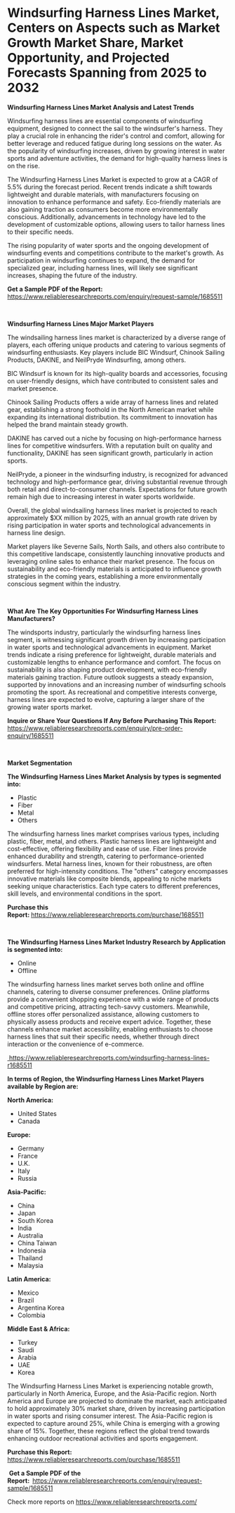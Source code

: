 <p><h1>Windsurfing Harness Lines Market, Centers on Aspects such as Market Growth Market Share, Market Opportunity, and Projected Forecasts Spanning from 2025 to 2032</h1></p><p><strong>Windsurfing Harness Lines Market Analysis and Latest Trends</strong></p>
<p><p>Windsurfing harness lines are essential components of windsurfing equipment, designed to connect the sail to the windsurfer's harness. They play a crucial role in enhancing the rider's control and comfort, allowing for better leverage and reduced fatigue during long sessions on the water. As the popularity of windsurfing increases, driven by growing interest in water sports and adventure activities, the demand for high-quality harness lines is on the rise.</p><p>The Windsurfing Harness Lines Market is expected to grow at a CAGR of 5.5% during the forecast period. Recent trends indicate a shift towards lightweight and durable materials, with manufacturers focusing on innovation to enhance performance and safety. Eco-friendly materials are also gaining traction as consumers become more environmentally conscious. Additionally, advancements in technology have led to the development of customizable options, allowing users to tailor harness lines to their specific needs.</p><p>The rising popularity of water sports and the ongoing development of windsurfing events and competitions contribute to the market's growth. As participation in windsurfing continues to expand, the demand for specialized gear, including harness lines, will likely see significant increases, shaping the future of the industry.</p></p>
<p><strong>Get a Sample PDF of the Report:&nbsp;</strong> <a href="https://www.reliableresearchreports.com/enquiry/request-sample/1685511?utm_campaign=2333&utm_medium=2&utm_source=Github&utm_content=ia&utm_term=07022025&utm_id=windsurfing-harness-lines">https://www.reliableresearchreports.com/enquiry/request-sample/1685511</a></p>
<p>&nbsp;</p>
<p><strong>Windsurfing Harness Lines Major Market Players</strong></p>
<p><p>The windsailing harness lines market is characterized by a diverse range of players, each offering unique products and catering to various segments of windsurfing enthusiasts. Key players include BIC Windsurf, Chinook Sailing Products, DAKINE, and NeilPryde Windsurfing, among others. </p><p>BIC Windsurf is known for its high-quality boards and accessories, focusing on user-friendly designs, which have contributed to consistent sales and market presence. </p><p>Chinook Sailing Products offers a wide array of harness lines and related gear, establishing a strong foothold in the North American market while expanding its international distribution. Its commitment to innovation has helped the brand maintain steady growth.</p><p>DAKINE has carved out a niche by focusing on high-performance harness lines for competitive windsurfers. With a reputation built on quality and functionality, DAKINE has seen significant growth, particularly in action sports.</p><p>NeilPryde, a pioneer in the windsurfing industry, is recognized for advanced technology and high-performance gear, driving substantial revenue through both retail and direct-to-consumer channels. Expectations for future growth remain high due to increasing interest in water sports worldwide.</p><p>Overall, the global windsailing harness lines market is projected to reach approximately $XX million by 2025, with an annual growth rate driven by rising participation in water sports and technological advancements in harness line design. </p><p>Market players like Severne Sails, North Sails, and others also contribute to this competitive landscape, consistently launching innovative products and leveraging online sales to enhance their market presence. The focus on sustainability and eco-friendly materials is anticipated to influence growth strategies in the coming years, establishing a more environmentally conscious segment within the industry.</p></p>
<p>&nbsp;</p>
<p><strong>What Are The Key Opportunities For Windsurfing Harness Lines Manufacturers?</strong></p>
<p><p>The windsports industry, particularly the windsurfing harness lines segment, is witnessing significant growth driven by increasing participation in water sports and technological advancements in equipment. Market trends indicate a rising preference for lightweight, durable materials and customizable lengths to enhance performance and comfort. The focus on sustainability is also shaping product development, with eco-friendly materials gaining traction. Future outlook suggests a steady expansion, supported by innovations and an increasing number of windsurfing schools promoting the sport. As recreational and competitive interests converge, harness lines are expected to evolve, capturing a larger share of the growing water sports market.</p></p>
<p><strong>Inquire or Share Your Questions If Any Before Purchasing This Report:</strong> <a href="https://www.reliableresearchreports.com/enquiry/pre-order-enquiry/1685511?utm_campaign=2333&utm_medium=2&utm_source=Github&utm_content=ia&utm_term=07022025&utm_id=windsurfing-harness-lines">https://www.reliableresearchreports.com/enquiry/pre-order-enquiry/1685511</a></p>
<p>&nbsp;</p>
<p><strong>Market Segmentation</strong></p>
<p><strong>The Windsurfing Harness Lines Market Analysis by types is segmented into:</strong></p>
<p><ul><li>Plastic</li><li>Fiber</li><li>Metal</li><li>Others</li></ul></p>
<p><p>The windsurfing harness lines market comprises various types, including plastic, fiber, metal, and others. Plastic harness lines are lightweight and cost-effective, offering flexibility and ease of use. Fiber lines provide enhanced durability and strength, catering to performance-oriented windsurfers. Metal harness lines, known for their robustness, are often preferred for high-intensity conditions. The "others" category encompasses innovative materials like composite blends, appealing to niche markets seeking unique characteristics. Each type caters to different preferences, skill levels, and environmental conditions in the sport.</p></p>
<p><strong>Purchase this Report:&nbsp;</strong><a href="https://www.reliableresearchreports.com/purchase/1685511?utm_campaign=2333&utm_medium=2&utm_source=Github&utm_content=ia&utm_term=07022025&utm_id=windsurfing-harness-lines">https://www.reliableresearchreports.com/purchase/1685511</a></p>
<p>&nbsp;</p>
<p><strong>The Windsurfing Harness Lines Market Industry Research by Application is segmented into:</strong></p>
<p><ul><li>Online</li><li>Offline</li></ul></p>
<p><p>The windsurfing harness lines market serves both online and offline channels, catering to diverse consumer preferences. Online platforms provide a convenient shopping experience with a wide range of products and competitive pricing, attracting tech-savvy customers. Meanwhile, offline stores offer personalized assistance, allowing customers to physically assess products and receive expert advice. Together, these channels enhance market accessibility, enabling enthusiasts to choose harness lines that suit their specific needs, whether through direct interaction or the convenience of e-commerce.</p></p>
<p><a href="https://www.reliableresearchreports.com/windsurfing-harness-lines-r1685511?utm_campaign=2333&utm_medium=2&utm_source=Github&utm_content=ia&utm_term=07022025&utm_id=windsurfing-harness-lines">&nbsp;https://www.reliableresearchreports.com/windsurfing-harness-lines-r1685511</a></p>
<p><strong>In terms of Region, the Windsurfing Harness Lines Market Players available by Region are:</strong></p>
<p>
    <p> <strong> North America: </strong>
        <ul>
            <li>United States</li>
            <li>Canada</li>
        </ul>
        </p> 
    <p> <strong> Europe: </strong>
        <ul>
            <li>Germany</li>
            <li>France</li>
            <li>U.K.</li>
            <li>Italy</li>
            <li>Russia</li>
        </ul>
        </p> 
    <p> <strong> Asia-Pacific: </strong>
        <ul>
            <li>China</li>
            <li>Japan</li>
            <li>South Korea</li>
            <li>India</li>
            <li>Australia</li>
            <li>China Taiwan</li>
            <li>Indonesia</li>
            <li>Thailand</li>
            <li>Malaysia</li>
        </ul>
        </p> 
    <p> <strong> Latin America: </strong>
        <ul>
            <li>Mexico</li>
            <li>Brazil</li>
            <li>Argentina Korea</li>
            <li>Colombia</li>
        </ul>
        </p> 
    <p> <strong> Middle East & Africa: </strong>
        <ul>
            <li>Turkey</li>
            <li>Saudi</li>
            <li>Arabia</li>
            <li>UAE</li>
            <li>Korea</li>
        </ul>
    </p>
    </p>
<p><p>The Windsurfing Harness Lines Market is experiencing notable growth, particularly in North America, Europe, and the Asia-Pacific region. North America and Europe are projected to dominate the market, each anticipated to hold approximately 30% market share, driven by increasing participation in water sports and rising consumer interest. The Asia-Pacific region is expected to capture around 25%, while China is emerging with a growing share of 15%. Together, these regions reflect the global trend towards enhancing outdoor recreational activities and sports engagement.</p></p>
<p><strong>Purchase this Report: </strong><a href="https://www.reliableresearchreports.com/purchase/1685511?utm_campaign=2333&utm_medium=2&utm_source=Github&utm_content=ia&utm_term=07022025&utm_id=windsurfing-harness-lines">https://www.reliableresearchreports.com/purchase/1685511</a></p>
<p>&nbsp;<strong>Get a Sample PDF of the Report:&nbsp;&nbsp;</strong><a href="https://www.reliableresearchreports.com/enquiry/request-sample/1685511?utm_campaign=2333&utm_medium=2&utm_source=Github&utm_content=ia&utm_term=07022025&utm_id=windsurfing-harness-lines">https://www.reliableresearchreports.com/enquiry/request-sample/1685511</a></p>
<p><strong></strong></p>
<p>Check more reports on <a href="https://www.reliableresearchreports.com/?utm_campaign=2333&utm_medium=2&utm_source=Github&utm_content=ia&utm_term=07022025&utm_id=windsurfing-harness-lines">https://www.reliableresearchreports.com/</a></p>